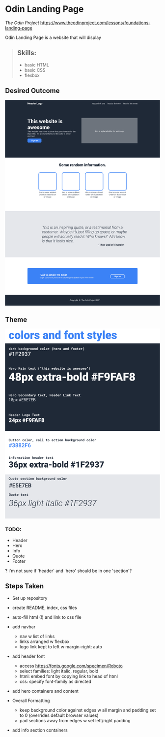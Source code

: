 # Odin Landing Page
*The Odin Project*
https://www.theodinproject.com/lessons/foundations-landing-page

Odin Landing Page is a website that will display 

> ## Skills:
> - basic HTML
> - basic CSS
> - flexbox

## Desired Outcome
![desired outcome](./img/odin-landing-page.png)

## Theme
![theme](./img/odin-landing-page-theme.png)

### TODO:
- Header
- Hero
- Info
- Quote
- Footer

? I'm not sure if 'header' and 'hero' should be in one 'section'?

## Steps Taken

- Set up repository
- create README, index, css files
- auto-fill html (!) and link to css file
- add navbar
    - nav w list of links
    - links arranged w flexbox
    - logo link kept to left w margin-right: auto
- add header font
    - access https://fonts.google.com/specimen/Roboto
    - select families: light italic, regular, bold
    - html: embed font by copying link to head of html
    - css: specify font-family as directed
- add hero containers and content

- Overall Formatting
    - keep background color against edges w all margin and padding set to 0 (overrides default browser values)
    - pad sections away from edges w set left/right padding

- add info section containers


